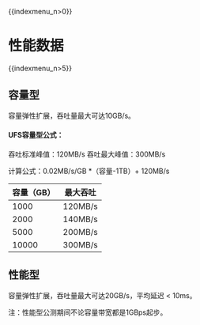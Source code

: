 {{indexmenu_n>0}}

# 性能数据

{{indexmenu_n>5}}

## 容量型
容量弹性扩展，吞吐量最大可达10GB/s。

#### UFS容量型公式：

吞吐标准峰值：120MB/s 吞吐最大峰值：300MB/s 

计算公式：0.02MB/s/GB \*（容量-1TB）+ 120MB/s

| 容量（GB） | 最大吞吐    |
| ------ | ------- |
| 1000   | 120MB/s |
| 2000   | 140MB/s |
| 5000   | 200MB/s |
| 10000  | 300MB/s |

## 性能型
容量弹性扩展，吞吐量最大可达20GB/s，平均延迟 < 10ms。

注：性能型公测期间不论容量带宽都是1GBps起步。

